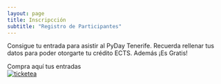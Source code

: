 ```yaml
---
layout: page
title: Inscripcción
subtitle: "Registro de Participantes"
---
```


Consigue tu entrada para asistir al PyDay Tenerife. Recuerda rellenar tus datos para poder otorgarte tu crédito ECTS. Además ¡Es Gratis!

<div id="tkt-content">Compra aquí tus entradas</div><script language="javascript" type="text/javascript" src="//www.ticketea.com/entradas-curso-pyday-tenerife/buy?width=600px&height=600px"></script><a href="//www.ticketea.com/entradas-curso-pyday-tenerife/" alt="Pyday Tenerife" title="ticketea"><img src="//www.ticketea.com/images/powered_by.png" alt="ticketea" /></a>